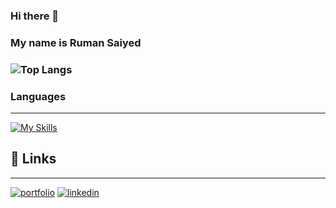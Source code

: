 ### Hi there 👋
### My name is Ruman Saiyed
### ![Top Langs](https://github-readme-stats.vercel.app/api/top-langs/?username=Ruman2304&layout=compact)

### Languages
-------------------------------
[![My Skills](https://skillicons.dev/icons?i=js,html,css,php,python,java,javascript,mysql,vscode,c)](https://skillicons.dev)

## 🔗 Links
--------------
[![portfolio](https://img.shields.io/badge/my_portfolio-000?style=for-the-badge&logo=ko-fi&logoColor=white)](https://ruman2304.github.io/portfolio/website.html)
[![linkedin](https://img.shields.io/badge/linkedin-0A66C2?style=for-the-badge&logo=linkedin&logoColor=white)](https://www.linkedin.com/in/ruman-saiyed-4b4646299/)



